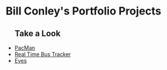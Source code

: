 <h1> Bill Conley's Portfolio Projects</h1>
<ul><h2>Take a Look</h2>
  <li><a href="https://billconley01.github.io/PacMan/README.md">PacMan</a></li>
  <li><a href="https://billconley01.github.io/Real-Time-Bus-Tracker/README.md">Real Time Bus Tracker</a></li>
  <li><a href="https://billconley01.github.io/Eyes/README.md">Eyes</a></li>
 </ul>
